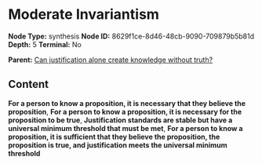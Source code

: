 # Moderate Invariantism

**Node Type:** synthesis
**Node ID:** 8629f1ce-8d46-48cb-9090-709879b5b81d
**Depth:** 5
**Terminal:** No

**Parent:** [Can justification alone create knowledge without truth?](can-justification-alone-create-knowledge-without-truth-antithesis-4712aef9-8fea-44ac-a1db-48b5a57ccf0f.md)

## Content

**For a person to know a proposition, it is necessary that they believe the proposition**, **For a person to know a proposition, it is necessary for the proposition to be true**, **Justification standards are stable but have a universal minimum threshold that must be met**, **For a person to know a proposition, it is sufficient that they believe the proposition, the proposition is true, and justification meets the universal minimum threshold**
